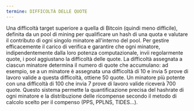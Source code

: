 ```yaml
---
termine: DIFFICOLTÀ DELLE QUOTE
---
```


Una difficoltà target superiore a quella di Bitcoin (quindi meno difficile), definita da un pool di mining per qualificare un hash di una quota e valutare il contributo di ogni singolo minatore all'interno del pool. Per gestire efficacemente il carico di verifica e garantire che ogni minatore, indipendentemente dalla loro potenza computazionale, invii regolarmente quote, i pool aggiustano la difficoltà delle quote. La difficoltà assegnata a ciascun minatore determina il numero di quote che accumulano: ad esempio, se a un minatore è assegnata una difficoltà di 10 e invia 5 prove di lavoro valide a questa difficoltà, ottiene 50 quote. Un minatore più potente con una difficoltà di 100 che invia 7 prove di lavoro valide riceverà 700 quote. Questo sistema permette la quantificazione precisa del hashrate di ogni minatore e la distribuzione delle ricompense secondo il metodo di calcolo scelto per il compenso (PPS, PPLNS, TIDES...).